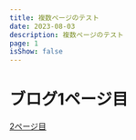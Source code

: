 ```yaml
---
title: 複数ページのテスト
date: 2023-08-03
description: 複数ページのテスト
page: 1
isShow: false
---
```


<!-- markdownlint-disable MD025 -->

# ブログ1ページ目

[2ページ目](./2)
